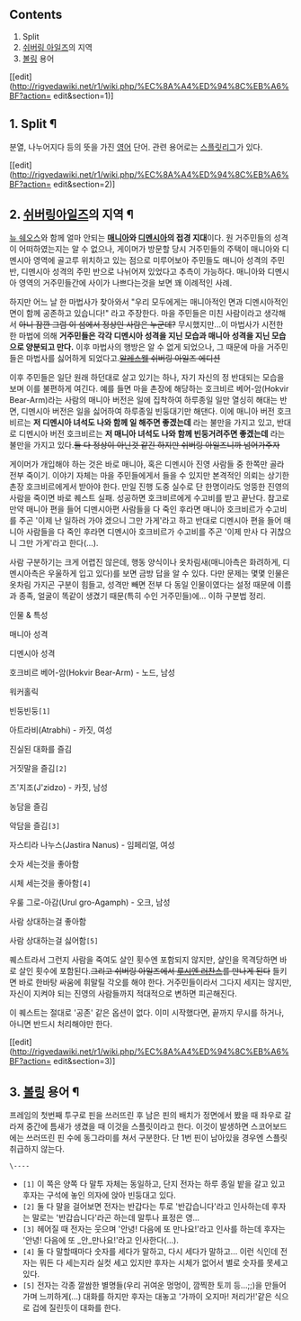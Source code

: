 ## Contents

    

1. Split 
2. [쉬버링 아일즈](%EC%89%AC%EB%B2%84%EB%A7%81%20%EC%95%84%EC%9D%BC%EC%A6%88.md)의 지역 
3. [볼링](%EB%B3%BC%EB%A7%81.md) 용어 

[[edit](http://rigvedawiki.net/r1/wiki.php/%EC%8A%A4%ED%94%8C%EB%A6%BF?action=
edit&section=1)]

## 1. Split ¶

분열, 나누어지다 등의 뜻을 가진 [영어](%EC%98%81%EC%96%B4.md) 단어. 관련 용어로는 [스플릿리그](%EC%8A%A4%ED%94%8C%EB%A6%BF%20%EB%A6%AC%EA%B7%B8.md)가 있다.

  

[[edit](http://rigvedawiki.net/r1/wiki.php/%EC%8A%A4%ED%94%8C%EB%A6%BF?action=
edit&section=2)]

## 2. [쉬버링아일즈](%EC%89%AC%EB%B2%84%EB%A7%81%20%EC%95%84%EC%9D%BC%EC%A6%88.md)의 지역 ¶

  

[뉴 쉐오스](%EB%89%B4%20%EC%89%90%EC%98%A4%EC%8A%A4.md)와 함께 얼마 안되는
**[매니아](%EB%A7%A4%EB%8B%88%EC%95%84.md)와
[디멘시아](%EB%94%94%EB%A9%98%EC%8B%9C%EC%95%84.md)의 접경 지대**이다. 원 거주민들의 성격이
어떠하였는지는 알 수 없으나, 게이머가 방문할 당시 거주민들의 주택이 매니아와 디멘시아 영역에 골고루 위치하고 있는 점으로 미루어보아
주민들도 매니아 성격의 주민 반, 디멘시아 성격의 주민 반으로 나뉘어져 있었다고 추측이 가능하다. 매니아와 디멘시아 영역의 거주민들간에
사이가 나쁘다는것을 보면 꽤 이례적인 사례.

  

하지만 어느 날 한 마법사가 찾아와서 "우리 모두에게는 매니아적인 면과 디멘시아적인 면이 함께 공존하고 있습니다!" 라고 주장한다. 마을
주민들은 미친 사람이라고 생각해서 <del>아니 잠깐 그럼 이 섬에서 정상인 사람은 누군데?</del> 무시했지만...이 마법사가 시전한 한
마법에 의해 **거주민들은 각각 디멘시아 성격을 지닌 모습과 매니아 성격을 지닌 모습으로 양분되고 만다.** 이후 마법사의 행방은 알 수
없게 되었으나, 그 때문에 마을 거주민들은 마법사를 싫어하게
되었다고.<del>[알레스웰](%EC%95%8C%EB%A0%88%EC%8A%A4%EC%9B%B0.md) 쉬버링 아일즈 에디션</del>

  

이후 주민들은 일단 원래 하던대로 살고 있기는 하나, 자기 자신의 정 반대되는 모습을 보며 이를 불편하게 여긴다. 예를 들면 마을 촌장에
해당하는 호크비르 베어-암(Hokvir Bear-Arm)라는 사람의 매니아 버전은 일에 집착하여 하루종일 일만 열싱히 해대는 반면, 디멘시아
버전은 일을 싫어하여 하루종일 빈둥대기만 해댄다. 이에 매니아 버전 호크비르는 **저 디멘시아 녀석도 나와 함께 일 해주면 좋겠는데** 라는
불만을 가지고 있고, 반대로 디멘시아 버전 호크비르는 **저 매니아 녀석도 나와 함께 빈둥거려주면 좋겠는데** 라는 불만을 가지고
있다.<del>둘 다 정상이 아닌것 같긴 하지만 쉬버링 아일즈니까 넘어가주자</del>

  

게이머가 개입해야 하는 것은 바로 매니아, 혹은 디멘시아 진영 사람들 중 한쪽만 골라 전부 죽이기. 이야기 자체는 마을 주민들에게서 들을 수
있지만 본격적인 의뢰는 상기한 촌장 호크비르에게서 받아야 한다. 만일 진행 도중 실수로 단 한명이라도 엉뚱한 진영의 사람을 죽이면 바로
퀘스트 실패. 성공하면 호크비르에게 수고비를 받고 끝난다. 참고로 만약 매니아 편을 들어 디멘시아편 사람들을 다 죽인 후라면 매니아
호크비르가 수고비를 주곤 '이제 난 일하러 가야 겠으니 그만 가게'라고 하고 반대로 디멘시아 편을 들어 매니아 사람들을 다 죽인 후라면
디멘시아 호크비르가 수고비를 주곤 '이제 만사 다 귀찮으니 그만 가게'라고 한다(...).

  

사람 구분하기는 크게 어렵진 않은데, 행동 양식이나 옷차림새(매니아측은 화려하게, 디멘시아측은 우울하게 입고 있다)를 보면 금방 답을 알 수
있다. 다만 문제는 몇몇 인물은 옷차림 가지곤 구분이 힘들고, 성격만 빼면 전부 다 동일 인물이였다는 설정 때문에 이름과 종족, 얼굴이
똑같이 생겼기 때문(특히 수인 거주민들)에... 이하 구분법 정리.

  

인물 & 특성

매니아 성격

디멘시아 성격

호크비르 베어-암(Hokvir Bear-Arm) - 노드, 남성

워커홀릭

빈둥빈둥`[1]`

아트라비(Atrabhi) - 카짓, 여성

진실된 대화를 즐김

거짓말을 즐김`[2]`

즈'지조(J'zidzo) - 카짓, 남성

농담을 즐김

악담을 즐김`[3]`

자스티라 나누스(Jastira Nanus) - 임페리얼, 여성

숫자 세는것을 좋아함

시체 세는것을 좋아함`[4]`

우룰 그로-아감(Urul gro-Agamph) - 오크, 남성

사람 상대하는걸 좋아함

사람 상대하는걸 싫어함`[5]`

퀘스트라서 그런지 사람을 죽여도 살인 횟수엔 포함되지 않지만, 살인을 목격당하면 바로 살인 횟수에 포함된다.<del>그리고 쉬버링 아일즈에서
[루시엔 러찬스](%EB%A3%A8%EC%8B%9C%EC%97%94%20%EB%9F%AC%EC%B0%AC%EC%8A%A4.md)를
만나게 된다</del> 들키면 바로 한바탕 싸움에 휘말릴 각오를 해야 한다. 거주민들이라서 그다지 세지는 않지만, 자신이 지켜야 되는 진영의
사람들까지 적대적으로 변하면 피곤해진다.

  

이 퀘스트는 절대로 '공존' 같은 옵션이 없다. 이미 시작했다면, 끝까지 무시를 하거나, 아니면 반드시 처리해야만 한다.

  

[[edit](http://rigvedawiki.net/r1/wiki.php/%EC%8A%A4%ED%94%8C%EB%A6%BF?action=
edit&section=3)]

## 3. [볼링](%EB%B3%BC%EB%A7%81.md) 용어 ¶

프레임의 첫번째 투구로 핀을 쓰러뜨린 후 남은 핀의 배치가 정면에서 봤을 때 좌우로 갈라져 중간에 틈새가 생겼을 때 이것을 스플릿이라고
한다. 이것이 발생하면 스코어보드에는 쓰러뜨린 핀 수에 동그라미를 쳐서 구분한다. 단 1번 핀이 남아있을 경우엔 스플릿 취급하지 않는다.

`\----`

  * `[1]` 이 쪽은 양쪽 다 말투 자체는 동일하고, 단지 전자는 하루 종일 밭을 갈고 있고 후자는 구석에 놓인 의자에 앉아 빈둥대고 있다.
  * `[2]` 둘 다 말을 걸어보면 전자는 반갑다는 투로 '반갑습니다'라고 인사하는데 후자는 말로는 '반갑습니다'라곤 하는데 말투나 표정은 영...
  * `[3]` 헤어질 때 전자는 웃으며 '안녕! 다음에 또 만나요!'라고 인사를 하는데 후자는 '안녕! 다음에 또 _안_만나요!'라고 인사한다(...).
  * `[4]` 둘 다 말할때마다 숫자를 세다가 말하고, 다시 세다가 말하고... 이런 식인데 전자는 뭐든 다 세는지라 실컷 세고 있지만 후자는 시체가 없어서 별로 숫자를 못세고 있다.
  * `[5]` 전자는 각종 깔쌈한 별명들(우리 귀여운 멍멍이, 깜찍한 토끼 등...;;)을 만들어가며 느끼하게(...) 대화를 하지만 후자는 대놓고 '가까이 오지마! 저리가!'같은 식으로 겁에 질린듯이 대화를 한다.

